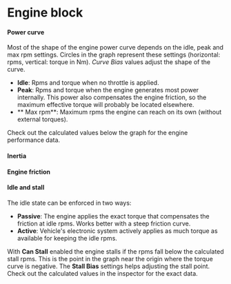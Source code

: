 # Engine block


#### Power curve

Most of the shape of the engine power curve depends on the idle, peak and max rpm settings. Circles
in the graph represent these settings (horizontal: rpms, vertical: torque in Nm). _Curve Bias_
values adjust the shape of the curve.

- **Idle**: Rpms and torque when no throttle is applied.
- **Peak**: Rpms and torque when the engine generates most power internally. This power also
	compensates the engine friction, so the maximum effective torque will probably be located elsewhere.
- ** Max rpm**: Maximum rpms the engine can reach on its own (without external torques).

Check out the calculated values below the graph for the engine performance data.

#### Inertia


#### Engine friction


#### Idle and stall

The idle state can be enforced in two ways:

- **Passive**: The engine applies the exact torque that compensates the friction at idle rpms.
	Works better with a steep friction curve.
- **Active**: Vehicle's electronic system actively applies as much torque as available for
	keeping the idle rpms.

With **Can Stall** enabled the engine stalls if the rpms fall below the calculated stall rpms. This
is the point in the graph near the origin where the torque curve is negative. The **Stall Bias**
settings helps adjusting the stall point. Check out the calculated values in the inspector for the
exact data.



